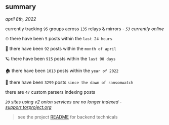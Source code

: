 
## summary
_april 8th, 2022_

currently tracking `95` groups across `135` relays & mirrors - _`53` currently online_

⏲ there have been `5` posts within the `last 24 hours`

🦈 there have been `92` posts within the `month of april`

🪐 there have been `915` posts within the `last 90 days`

🏚 there have been `1013` posts within the `year of 2022`

🦕 there have been `3299` posts `since the dawn of ransomwatch`

there are `47` custom parsers indexing posts

_`20` sites using v2 onion services are no longer indexed - [support.torproject.org](https://support.torproject.org/onionservices/v2-deprecation/)_

> see the project [README](https://github.com/thetanz/ransomwatch#ransomwatch--) for backend technicals
